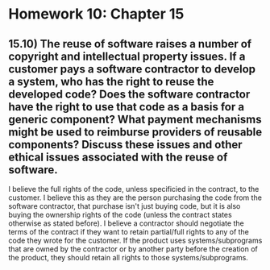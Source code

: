 # Homework 10: Chapter 15

## 15.10) The reuse of software raises a number of copyright and intellectual property issues. If a customer pays a software contractor to develop a system, who has the right to reuse the developed code? Does the software contractor have the right to use that code as a basis for a generic component? What payment mechanisms might be used to reimburse providers of reusable components? Discuss these issues and other ethical issues associated with the reuse of software.

I believe the full rights of the code, unless specificied in the contract, to the customer. I believe this as they are the person purchasing the code from the software contractor, that purchase isn't just buying code, but it is also buying the ownership rights of the code (unless the contract states otherwise as stated before). I believe a contractor should negotiate the terms of the contract if they want to retain partial/full rights to any of the code they wrote for the customer. If the product uses systems/subprograms that are owned by the contractor or by another party before the creation of the product, they should retain all rights to those systems/subprograms.